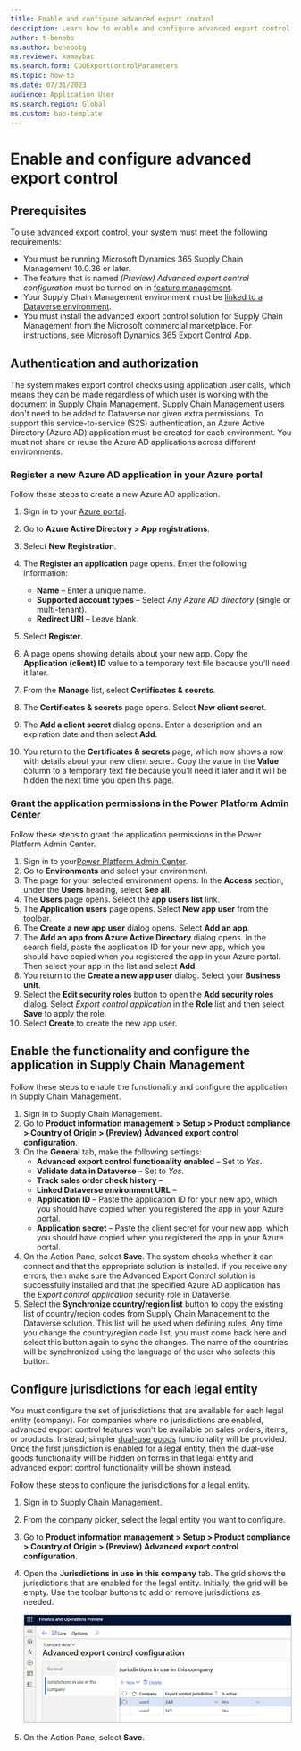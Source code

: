```yaml
---
title: Enable and configure advanced export control
description: Learn how to enable and configure advanced export control in Supply Chain Management.
author: t-benebo
ms.author: benebotg
ms.reviewer: kamaybac
ms.search.form: COOExportControlParameters
ms.topic: how-to
ms.date: 07/31/2023
audience: Application User
ms.search.region: Global
ms.custom: bap-template
---
```


# Enable and configure advanced export control

## Prerequisites

To use advanced export control, your system must meet the following requirements:

- You must be running Microsoft Dynamics 365 Supply Chain Management 10.0.36 or later.
- The feature that is named *(Preview) Advanced export control configuration* must be turned on in [feature management](../../fin-ops-core/fin-ops/get-started/feature-management/feature-management-overview.md).
- Your Supply Chain Management environment must be [linked to a Dataverse environment](../../fin-ops-core/dev-itpro/power-platform/enable-power-platform-integration.md).
- You must install the advanced export control solution for Supply Chain Management from the Microsoft commercial marketplace. For instructions, see [Microsoft Dynamics 365 Export Control App](https://appsource.microsoft.com/product/dynamics-365/mscrm.exportcontrol). <!-- KFM: Link doesn't work. Will there be instructions here? Where are we installing this, Dataverse or SCM? What is this and why do we need it?  -->

## Authentication and authorization

The system makes export control checks using application user calls, which means they can be made regardless of which user is working with the document in Supply Chain Management. Supply Chain Management users don't need to be added to Dataverse nor given extra permissions. To support this service-to-service (S2S) authentication, an Azure Active Directory (Azure AD) application must be created for each environment. You must not share or reuse the Azure AD applications across different environments.

### Register a new Azure AD application in your Azure portal

Follow these steps to create a new Azure AD application.

1. Sign in to your [Azure portal](https://portal.azure.com).
1. Go to **Azure Active Directory \> App registrations**.
1. Select **New Registration**.
1. The **Register an application** page opens. Enter the following information:
    - **Name** – Enter a unique name.
    - **Supported account types** – Select *Any Azure AD directory* (single or multi-tenant). <!-- KFM: This doesn't match the options I see. It's not clear what we should choose here. -->
    - **Redirect URI** – Leave blank.

1. Select **Register**.
1. A page opens showing details about your new app. Copy the **Application (client) ID** value to a temporary text file because you'll need it later.
1. From the **Manage** list, select **Certificates & secrets**.
1. The **Certificates & secrets** page opens. Select **New client secret**.
1. The **Add a client secret** dialog opens. Enter a description and an expiration date and then select **Add**.
1. You return to the **Certificates & secrets** page, which now shows a row with details about your new client secret. Copy the value in the **Value** column to a temporary text file because you'll need it later and it will be hidden the next time you open this page.

### Grant the application permissions in the Power Platform Admin Center

Follow these steps to grant the application permissions in the Power Platform Admin Center.

1. Sign in to your[Power Platform Admin Center](https://admin.powerplatform.microsoft.com).
1. Go to **Environments** and select your environment.
1. The page for your selected environment opens. In the **Access** section, under the **Users** heading, select **See all**.
1. The **Users** page opens. Select the **app users list** link.
1. The **Application users** page opens. Select **New app user** from the toolbar.
1. The **Create a new app user** dialog opens. Select **Add an app**.
1. The **Add an app from Azure Active Directory** dialog opens. In the search field, paste the application ID for your new app, which you should have copied when you registered the app in your Azure portal. Then select your app in the list and select **Add**.
1. You return to the **Create a new app user** dialog. Select your **Business unit**.
1. Select the **Edit security roles** button to open the **Add security roles** dialog. Select *Export control application* in the **Role** list and then select **Save** to apply the role. <!-- KFM: I don't see this role here. Is this the correct name? -->
1. Select **Create** to create the new app user.

## Enable the functionality and configure the application in Supply Chain Management

Follow these steps to enable the functionality and configure the application in Supply Chain Management.

1. Sign in to Supply Chain Management.
1. Go to **Product information management \> Setup \> Product compliance \> Country of Origin \> (Preview) Advanced export control configuration**.
1. On the **General** tab, make the following settings:
    - **Advanced export control functionality enabled** – Set to *Yes*. <!--KFM: Explain what this setting means. -->
    - **Validate data in Dataverse** – Set to *Yes*. <!--KFM: Explain what this setting means. What if I don't set this? -->
    - **Track sales order check history** – <!--KFM: Description needed. -->
    - **Linked Dataverse environment URL** – <!--KFM: Description needed. -->
    - **Application ID** – Paste the application ID for your new app, which you should have copied when you registered the app in your Azure portal.
    - **Application secret** – Paste the client secret for your new app, which you should have copied when you registered the app in your Azure portal.
1. On the Action Pane, select **Save**. The system checks whether it can connect and that the appropriate solution is installed. If you receive any errors, then make sure the Advanced Export Control solution is successfully installed and that the specified Azure AD application has the *Export control application* security role in Dataverse.
1. Select the **Synchronize country/region list** button to copy the existing list of country/region codes from Supply Chain Management to the Dataverse solution. This list will be used when defining rules. Any time you change the country/region code list, you must come back here and select this button again to sync the changes. The name of the countries will be synchronized using the language of the user who selects this button.

## Configure jurisdictions for each legal entity

You must configure the set of jurisdictions that are available for each legal entity (company). For companies where no jurisdictions are enabled, advanced export control features won't be available on sales orders, items, or products. Instead, simpler [dual-use goods](dual-use.md) functionality will be provided. Once the first jurisdiction is enabled for a legal entity, then the dual-use goods functionality will be hidden on forms in that legal entity and advanced export control functionality will be shown instead.

Follow these steps to configure the jurisdictions for a legal entity.

1. Sign in to Supply Chain Management.
1. From the company picker, select the legal entity you want to configure.
1. Go to **Product information management \> Setup \> Product compliance \> Country of Origin \> (Preview) Advanced export control configuration**.
1. Open the **Jurisdictions in use in this company** tab. The grid shows the jurisdictions that are enabled for the legal entity. Initially, the grid will be empty. Use the toolbar buttons to add or remove jurisdictions as needed.

    [<img src="media/export-control-jurisdictions-in-use.png" alt="Jurisdictions in use." title="Jurisdictions in use" width="720" />](media/export-control-jurisdictions-in-use.png#lightbox)

1. On the Action Pane, select **Save**.
